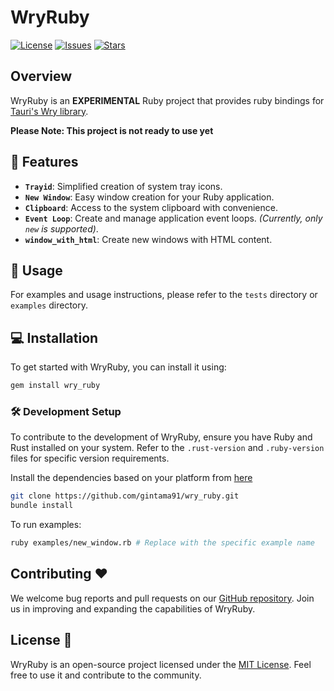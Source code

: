 # WryRuby

[![License](https://img.shields.io/github/license/gintama91/wry_ruby)](https://opensource.org/licenses/MIT)
[![Issues](https://img.shields.io/github/issues/gintama91/wry_ruby)](https://github.com/gintama91/wry_ruby/issues)
[![Stars](https://img.shields.io/github/stars/gintama91/wry_ruby)](https://github.com/gintama91/wry_ruby/stargazers)

## Overview

WryRuby is an **EXPERIMENTAL** Ruby project that provides ruby bindings for [Tauri's Wry library](https://github.com/tauri-apps/wry).

**Please Note: This project is not ready to use yet**

## 🚀 Features

- **`Trayid`**: Simplified creation of system tray icons.
- **`New Window`**: Easy window creation for your Ruby application.
- **`Clipboard`**: Access to the system clipboard with convenience.
- **`Event Loop`**: Create and manage application event loops. *(Currently, only `new` is supported)*.
- **`window_with_html`**: Create new windows with HTML content.

## 📝 Usage

For examples and usage instructions, please refer to the `tests` directory or `examples` directory.

## 💻 Installation

To get started with WryRuby, you can install it using:

```bash
gem install wry_ruby
```

### 🛠️ Development Setup

To contribute to the development of WryRuby, ensure you have Ruby and Rust installed on your system. Refer to the `.rust-version` and `.ruby-version` files for specific version requirements.

Install the dependencies based on your platform from [here](https://github.com/tauri-apps/wry#platform-specific-notes)

```bash
git clone https://github.com/gintama91/wry_ruby.git
bundle install
```

To run examples:

```bash
ruby examples/new_window.rb # Replace with the specific example name
```

## Contributing ❤️

We welcome bug reports and pull requests on our [GitHub repository](https://github.com/gintama91/wry_ruby). Join us in improving and expanding the capabilities of WryRuby.

## License 📜

WryRuby is an open-source project licensed under the [MIT License](https://opensource.org/licenses/MIT). Feel free to use it and contribute to the community.
